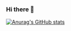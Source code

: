 ### Hi there 👋
[![Anurag's GitHub stats](https://github-readme-stats.vercel.app/api?username=dmitrymatin&count_private=true&show_icons=true&theme=dark)](https://github.com/anuraghazra/github-readme-stats)

<!--
**dmitrymatin/dmitrymatin** is a ✨ _special_ ✨ repository because its `README.md` (this file) appears on your GitHub profile.

Here are some ideas to get you started:

- 🔭 I’m currently working on ...
- 🌱 I’m currently learning ...
- 👯 I’m looking to collaborate on ...
- 🤔 I’m looking for help with ...
- 💬 Ask me about ...
- 📫 How to reach me: ...
- 😄 Pronouns: ...
- ⚡ Fun fact: ...
-->

